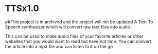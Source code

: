 # TTSx1.0
##This project is in archived and the project will not be updated
A Text To Speech synthesizer which will convert raw text files into audio .

This can be used to make audio files of your favorite articles or other websites that you would want to 
read but have not time.
You can convert the article into a mp3 file and can listen to it on the go


